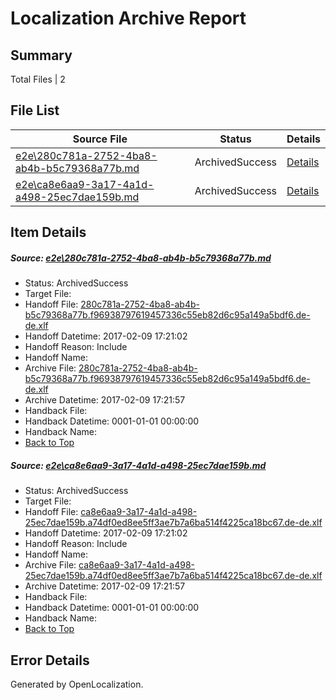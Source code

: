 # <a name='report-top'></a> Localization Archive Report

## Summary
 Total Files | 2

## File List
 Source File | Status | Details 
 ----------- | ------ | ------- 
 [e2e\280c781a-2752-4ba8-ab4b-b5c79368a77b.md](https://github.com/OpenLocalizationTestOrg/ol-test0/blob/09c972646f9add6abb7cd39194b4a22485e7a087/e2e/280c781a-2752-4ba8-ab4b-b5c79368a77b.md) | ArchivedSuccess | [Details](#9267327346a8d8c3b72e62f53d0ab3178baca3471)
 [e2e\ca8e6aa9-3a17-4a1d-a498-25ec7dae159b.md](https://github.com/OpenLocalizationTestOrg/ol-test0/blob/09c972646f9add6abb7cd39194b4a22485e7a087/e2e/ca8e6aa9-3a17-4a1d-a498-25ec7dae159b.md) | ArchivedSuccess | [Details](#4a0055f04fac2379910704c5d0f190f91ffe58b28)

## Item Details
##### <a name='9267327346a8d8c3b72e62f53d0ab3178baca3471'></a> Source: [e2e\280c781a-2752-4ba8-ab4b-b5c79368a77b.md](https://github.com/OpenLocalizationTestOrg/ol-test0/blob/09c972646f9add6abb7cd39194b4a22485e7a087/e2e/280c781a-2752-4ba8-ab4b-b5c79368a77b.md)
* Status: ArchivedSuccess
* Target File: 
* Handoff File: [280c781a-2752-4ba8-ab4b-b5c79368a77b.f96938797619457336c55eb82d6c95a149a5bdf6.de-de.xlf](https://github.com/OpenLocalizationTestOrg/ol-test0-handoff/blob/8745a0e3dfb5863da25e2c45dd4a2ff51e3c4dc5/ol-handoff/OpenLocalizationTestOrg/ol-test0-dede/shujia/280c781a-2752-4ba8-ab4b-b5c79368a77b.f96938797619457336c55eb82d6c95a149a5bdf6.de-de.xlf)
* Handoff Datetime: 2017-02-09 17:21:02
* Handoff Reason: Include
* Handoff Name: 
* Archive File: [280c781a-2752-4ba8-ab4b-b5c79368a77b.f96938797619457336c55eb82d6c95a149a5bdf6.de-de.xlf](https://github.com/OpenLocalizationTestOrg/ol-test0-handoff/blob/8d66e0a1b8dadab594ebfc7d027453f3ee07010f/ol-archive/OpenLocalizationTestOrg/ol-test0-dede/shujia/280c781a-2752-4ba8-ab4b-b5c79368a77b.f96938797619457336c55eb82d6c95a149a5bdf6.de-de.xlf)
* Archive Datetime: 2017-02-09 17:21:57
* Handback File: 
* Handback Datetime: 0001-01-01 00:00:00
* Handback Name: 
* [Back to Top](#report-top)

##### <a name='4a0055f04fac2379910704c5d0f190f91ffe58b28'></a> Source: [e2e\ca8e6aa9-3a17-4a1d-a498-25ec7dae159b.md](https://github.com/OpenLocalizationTestOrg/ol-test0/blob/09c972646f9add6abb7cd39194b4a22485e7a087/e2e/ca8e6aa9-3a17-4a1d-a498-25ec7dae159b.md)
* Status: ArchivedSuccess
* Target File: 
* Handoff File: [ca8e6aa9-3a17-4a1d-a498-25ec7dae159b.a74df0ed8ee5ff3ae7b7a6ba514f4225ca18bc67.de-de.xlf](https://github.com/OpenLocalizationTestOrg/ol-test0-handoff/blob/8745a0e3dfb5863da25e2c45dd4a2ff51e3c4dc5/ol-handoff/OpenLocalizationTestOrg/ol-test0-dede/shujia/ca8e6aa9-3a17-4a1d-a498-25ec7dae159b.a74df0ed8ee5ff3ae7b7a6ba514f4225ca18bc67.de-de.xlf)
* Handoff Datetime: 2017-02-09 17:21:02
* Handoff Reason: Include
* Handoff Name: 
* Archive File: [ca8e6aa9-3a17-4a1d-a498-25ec7dae159b.a74df0ed8ee5ff3ae7b7a6ba514f4225ca18bc67.de-de.xlf](https://github.com/OpenLocalizationTestOrg/ol-test0-handoff/blob/8d66e0a1b8dadab594ebfc7d027453f3ee07010f/ol-archive/OpenLocalizationTestOrg/ol-test0-dede/shujia/ca8e6aa9-3a17-4a1d-a498-25ec7dae159b.a74df0ed8ee5ff3ae7b7a6ba514f4225ca18bc67.de-de.xlf)
* Archive Datetime: 2017-02-09 17:21:57
* Handback File: 
* Handback Datetime: 0001-01-01 00:00:00
* Handback Name: 
* [Back to Top](#report-top)


## Error Details

Generated by OpenLocalization.
